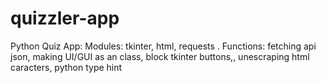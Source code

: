 # quizzler-app
Python Quiz App: Modules: tkinter, html, requests . Functions: fetching api json, making UI/GUI as an class, block tkinter buttons,, unescraping html caracters, python type hint
